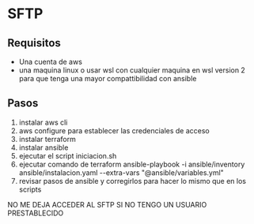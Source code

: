 # SFTP

## Requisitos

- Una cuenta de aws
- una maquina linux o usar wsl con cualquier maquina en wsl version 2 para que tenga una mayor compattibilidad con ansible

## Pasos

1. instalar aws cli
2. aws configure para establecer las credenciales de acceso 
3. instalar terraform
4. instalar ansible
5. ejecutar el script iniciacion.sh
6. ejecutar comando de terraform ansible-playbook -i ansible/inventory ansible/instalacion.yaml --extra-vars "@ansible/variables.yml"
7. revisar pasos de ansible y corregirlos para hacer lo mismo que en los scripts







NO ME DEJA ACCEDER AL SFTP SI NO TENGO UN USUARIO PRESTABLECIDO